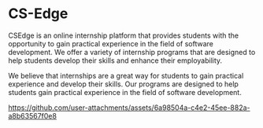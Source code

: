 # CS-Edge

CSEdge is an online internship platform that provides students with the opportunity to gain practical experience in the field of software development. We offer a variety of internship programs that are designed to help students develop their skills and enhance their employability.


We believe that internships are a great way for students to gain practical experience and develop their skills. Our programs are designed to help students gain practical experience in the field of software development.

https://github.com/user-attachments/assets/6a98504a-c4e2-45ee-882a-a8b63567f0e8


